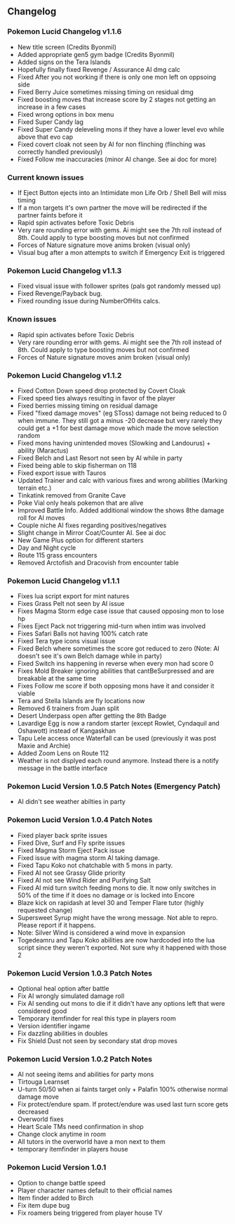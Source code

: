 ## Changelog

### Pokemon Lucid Changelog v1.1.6
  * New title screen (Credits Byonmil)
  * Added appropriate gen5 gym badge (Credits Byonmil)
  * Added signs on the Tera Islands
  * Hopefully finally fixed Revenge / Assurance AI dmg calc
  * Fixed After you not working if there is only one mon left on oppsoing side
  * Fixed Berry Juice sometimes missing timing on residual dmg  
  * Fixed boosting moves that increase score by 2 stages not getting an increase in a few cases
  * Fixed wrong options in box menu
  * Fixed Super Candy lag 
  * Fixed Super Candy deleveling mons if they have a lower level evo while above that evo cap
  * Fixed covert cloak not seen by AI for non flinching (flinching was correctly handled previously)
  * Fixed Follow me inaccuracies (minor AI change. See ai doc for more)

### Current known issues
  * If Eject Button ejects into an Intimidate mon Life Orb / Shell Bell will miss timing
  * If a mon targets it's own partner the move will be redirected if the partner faints before it
  * Rapid spin activates before Toxic Debris
  * Very rare rounding error with gems. Ai might see the 7th roll instead of 8th. Could apply to type boosting moves but not confirmed
  * Forces of Nature signature move anims broken (visual only)
  * Visual bug after a mon attempts to switch if Emergency Exit is triggered

### Pokemon Lucid Changelog v1.1.3
  * Fixed visual issue with follower sprites (pals got randomly messed up)
  * Fixed Revenge/Payback bug.
  * Fixed rounding issue during NumberOfHits calcs.

### Known issues
  * Rapid spin activates before Toxic Debris
  * Very rare rounding error with gems. Ai might see the 7th roll instead of 8th. Could apply to type boosting moves but not confirmed
  * Forces of Nature signature moves anim broken (visual only)

### Pokemon Lucid Changelog v1.1.2
* Fixed Cotton Down speed drop protected by Covert Cloak
* Fixed speed ties always resulting in favor of the player
* Fixed berries missing timing on residual damage
* Fixed "fixed damage moves" (eg SToss) damage not being reduced to 0 when immune. They still got a minus -20 decrease but very rarely they could get a +1 for best damage move which made the move selection random
* Fixed mons having unintended moves (Slowking and Landourus) + ability (Maractus)
* Fixed Belch and Last Resort not seen by AI while in party
* Fixed being able to skip fisherman on 118
* Fixed export issue with Tauros
* Updated Trainer and calc with various fixes and wrong abilities (Marking terrain etc.)
* Tinkatink removed from Granite Cave
* Poke Vial only heals pokemon that are alive
* Improved Battle Info. Added additional window the shows 8the damage roll for AI moves
* Couple niche AI fixes regarding positives/negatives
* Slight change in Mirror Coat/Counter AI. See ai doc
* New Game Plus option for different starters
* Day and Night cycle
* Route 115 grass encounters
* Removed Arctofish and Dracovish from encounter table

### Pokemon Lucid Changelog v1.1.1
* Fixes lua script export for mint natures
* Fixes Grass Pelt not seen by AI issue
* Fixes Magma Storm edge case issue that caused opposing mon to lose hp
* Fixes Eject Pack not triggering mid-turn when intim was involved
* Fixes Safari Balls not having 100% catch rate
* Fixed Tera type icons visual issue
* Fixed Belch where sometimes the score got reduced to zero (Note: AI doesn't see it's own Belch damage while in party)
* Fixed Switch ins happening in reverse when every mon had score 0
* Fixes Mold Breaker ignoring abilities that cantBeSurpressed and are breakable at the same time
* Fixes Follow me score if both opposing mons have it and consider it viable
* Tera and Stella Islands are fly locations now
* Removed 6 trainers from Juan split
* Desert Underpass open after getting the 8th Badge
* Lavardige Egg is now a random starter (except Rowlet, Cyndaquil and Oshawott) instead of Kangaskhan
* Tapu Lele access once Waterfall can be used (previously it was post Maxie and Archie)
* Added Zoom Lens on Route 112
* Weather is not displyed each round anymore. Instead there is a notify message in the battle interface

### Pokemon Lucid Version 1.0.5 Patch Notes (Emergency Patch)
* AI didn't see weather abilties in party

### Pokemon Lucid Version 1.0.4 Patch Notes
* Fixed player back sprite issues
* Fixed Dive, Surf and Fly sprite issues
* Fixed Magma Storm Eject Pack issue
* Fixed issue with magma storm AI taking damage.
* Fixed Tapu Koko not chatchable with 5 mons in party.
* Fixed AI not see Grassy Glide priority
* Fixed AI not see Wind Rider and Purifying Salt
* Fixed AI mid turn switch feeding mons to die. It now only switches in 50% of the time if it does no damage or is locked into Encore
* Blaze kick on rapidash at level 30 and Temper Flare tutor (highly requested change)
* Supersweet Syrup might have the wrong message. Not able to repro. Please report if it happens.
* Note: Silver Wind is considered a wind move in expansion
* Togedeamru and Tapu Koko abilities are now hardcoded into the lua script since they weren't exported. Not sure why it happened with those 2

### Pokemon Lucid Version 1.0.3 Patch Notes
* Optional heal option after battle
* Fix AI wrongly simulated damage roll
* Fix AI sending out mons to die if it didn't have any options left that were considered good
* Temporary itemfinder for real this type in players room
* Version identifier ingame
* Fix dazzling abilities in doubles
* Fix Shield Dust not seen by secondary stat drop moves

### Pokemon Lucid Version 1.0.2 Patch Notes
* AI not seeing items and abilities for party mons
* Tirtouga Learnset
* U-turn 50/50 when ai faints target only + Palafin 100% otherwise normal damage move
* Fix protect/endure spam. If protect/endure was used last turn score gets decreased
* Overworld fixes
* Heart Scale TMs need confirmation in shop
* Change clock anytime in room
* All tutors in the overworld have a mon next to them
* temporary itemfinder in players house

### Pokemon Lucid Version 1.0.1
* Option to change battle speed
* Player character names default to their official names
* Item finder added to Birch
* Fix item dupe bug
* Fix roamers being triggered from player house TV
